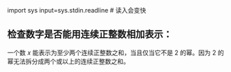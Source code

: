import sys
input=sys.stdin.readline # 读入会变快


## 检查数字是否能用连续正整数相加表示：
一个数 𝑥 能表示为至少两个连续正整数之和，当且仅当它不是 2 的幂。因为 2 的幂无法拆分成两个或以上的连续正整数之和。
